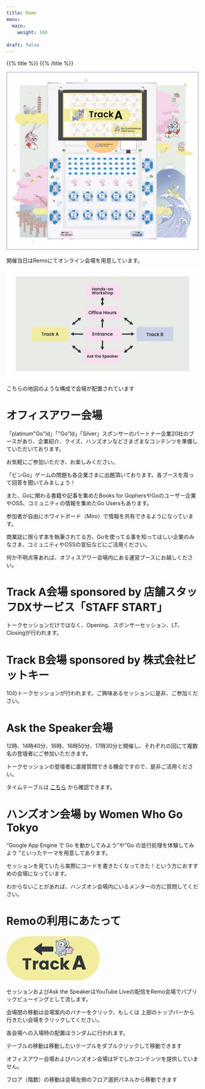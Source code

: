 ```yaml
---
title: Remo
menu:
  main:
    weight: 100

draft: false
---
```

{{% title %}}
{{% /title %}}

<div class="remo">
  <a class="remo" href="https://live.remo.co/e/gocon22s" target="_blank">
    <img src="/images/remo/top.png" class="remo-thumbnail">
  </a>
  <p>開催当日はRemoにてオンライン会場を用意しています。</p>
</div>

<div class="remo">
  <img src="/images/remo/map.png" class="remo-thumbnail">
  <p>こちらの地図のような構成で会場が配置されています</p>
</div>

<div class="remo remo-description">
  <h1>オフィスアワー会場</h1>
  <p>「platinum"Go"ld」「"Go"ld」「Silver」スポンサーのパートナー企業20社のブースがあり、企業紹介、クイズ、ハンズオンなどさまざまなコンテンツを準備していただいております。</p>
  <p>お気軽にご参加いただき、お楽しみください。</p>
  <p>「ビンGo」ゲームの問題も各企業さまに出題頂いております。各ブースを周って回答を聞いてみましょう！</p>
  <p>また、Goに関わる書籍や記事を集めたBooks for GophersやGoのユーザー企業やOSS、コミュニティの情報を集めたGo Usersもあります。</p>
  <p>参加者が自由にホワイトボード（Miro）で情報を共有できるようになっています。</p>
  <p>商業誌に限らず本を執筆されてる方、Goを使ってる事を知ってほしい企業のみなさま、コミュニティやOSSの宣伝などにご活用ください。</p>
  <p>何か不明点等あれば、オフィスアワー会場内にある運営ブースにお越しください。</p>
</div>

<div class="remo remo-description remo-track-a">
  <h1>Track A会場 sponsored by 店舗スタッフDXサービス「STAFF START」</h1>
  <p>トークセッションだけではなく、Opening、スポンサーセッション、LT、Closingが行われます。</p>
</div>

<div class="remo remo-description remo-track-b">
  <h1>Track B会場 sponsored by 株式会社ビットキー</h1>
  <p>10のトークセッションが行われます。ご興味あるセッションに是非、ご参加ください。</p>
</div>

<div class="remo remo-description">
  <h1>Ask the Speaker会場</h1>
  <p>12時、14時40分、16時、16時50分、17時30分と開催し、それぞれの回にて複数名の登壇者にご参加いただきます。</p>
  <p>トークセッションの登壇者に直接質問できる機会ですので、是非ご活用ください。</p>
  <span>タイムテーブルは</span>
  <a href="https://docs.google.com/spreadsheets/d/e/2PACX-1vT83vffvs_Z5q3ybvlvxOjDoazSDN8_ILUgS6Ygdwn9WKALS2o3LchKaJN0jAhUpV2MrpmSrldL1BK-/pubhtml?gid=2129684426&single=true">こちら</a>
  <span>から確認できます。</span>
</div>

<div class="remo remo-description">
  <h1>ハンズオン会場 by Women Who Go Tokyo</h1>
  <p>“Google App Engine で Go を動かしてみよう”や”Go の並行処理を体験してみよう ”といったテーマを用意してあります。</p>
  <p>セッションを見ていたら実際にコードを書きたくなってきた！という方におすすめの会場になっています。</p>
  <p>わからないことがあれば、ハンズオン会場内にいるメンターの方に質問してください。</p>
</div>

<div class="remo remo-description remo-precaution">
  <h1>Remoの利用にあたって</h1>
  <img src="/images/remo/banner.png" class="remo-banner">
  <p>セッションおよびAsk the SpeakerはYouTube Liveの配信をRemo会場でパブリックビューイングとして流します。</p>
  <p>会場間の移動は会場案内のバナーをクリック、もしくは 上部のトップバーから行きたい会場をクリックしてください。</p>
  <p>各会場への入場時の配置はランダムに行われます。</p>
  <p>テーブルの移動は移動したいテーブルをダブルクリックして移動できます</p>
  <p>オフィスアワー会場およびハンズオン会場は1Fでしかコンテンツを提供していません。</p>
  <p>フロア（階数）の移動は会場左側のフロア選択パネルから移動できます</p>
</div>